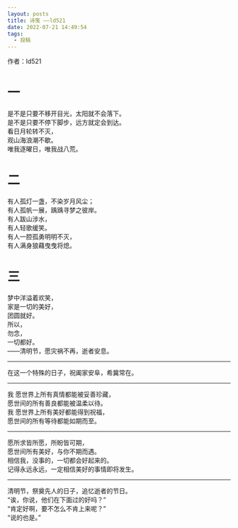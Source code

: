 ```yaml
---
layout: posts
title: 诗笺 ——ld521
date: 2022-07-21 14:49:54
tags:
  - 投稿
---
```


作者：ld521

# 一

是不是只要不移开目光，太阳就不会落下。  
是不是只要不停下脚步，远方就定会到达。  
看日月轮转不灭，  
观山海浪潮不歇。  
唯我逐曜日，唯我战八荒。  

# 二

有人孤灯一盏，不染岁月风尘；  
有人孤帆一展，踽踽寻梦之彼岸。  
有人跋山涉水，  
有人轻歌缓笑。  
有人一腔孤勇明明不灭，  
有人满身狼藉曳曳将熄。  

# 三

梦中洋溢着欢笑，  
家是一切的美好，  
团圆就好。  
所以，  
勿念，  
一切都好。  
——清明节，愿灾祸不再，逝者安息。

---

在这一个特殊的日子，祝阖家安阜，希冀常在。

---

我 愿世界上所有真情都能被妥善珍藏，  
愿世间的所有善良都能被温柔以待。  
我 愿世界上所有美好都能得到祝福，  
愿世间的所有等待都能如期而至。

---

愿所求皆所愿，所盼皆可期，  
愿世间所有美好，与你不期而遇。  
相信我，没事的，一切都会好起来的。  
记得永远永远，一定相信美好的事情即将发生。   

---

清明节，祭奠先人的日子，追忆逝者的节日。  
“诶，你说，他们在下面过的好吗？”  
“肯定好啊，要不怎么不肯上来呢？”  
“说的也是。”

